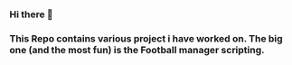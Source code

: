### Hi there 👋

### This Repo contains various project i have worked on. The big one (and the most fun) is the Football manager scripting.


<!--
**herepete/herepete** is a ✨ _special_ ✨ repository because its `README.md` (this file) appears on your GitHub profile.

Here are some ideas to get you started:

- 🔭 I’m currently working on ...
Linters and i have finished a Trading bot which i probable need to push to Git
- 🌱 I’m currently learning ...
New Tech skills
- 👯 I’m looking to collaborate on ...
Nothing
- 🤔 I’m looking for help with ...
Nothing
- 💬 Ask me about ...
Fun Git projects
- 📫 How to reach me: ...
herepete at hotmail .com
- 😄 Pronouns: ...
- ⚡ Fun fact: ...
-->
